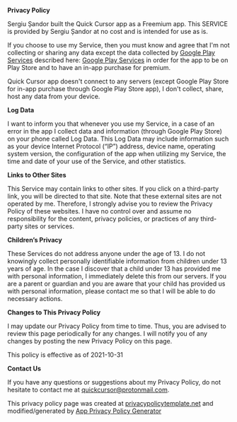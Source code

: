 **Privacy Policy**

Sergiu Șandor built the Quick Cursor app as a Freemium app. This SERVICE is provided by Sergiu Șandor at no cost and is intended for use as is.

If you choose to use my Service, then you must know and agree that I'm not collecting or sharing any data except the data collected by [Google Play Services](https://www.google.com/policies/privacy/) described here: [Google Play Services](https://www.google.com/policies/privacy/) in order for the app to be on Play Store and to have an in-app purchase for premium.

Quick Cursor app doesn't connect to any servers (except Google Play Store for in-app purchase through Google Play Store app), I don't collect, share, host any data from your device. 

**Log Data**

I want to inform you that whenever you use my Service, in a case of an error in the app I collect data and information (through Google Play Store) on your phone called Log Data. This Log Data may include information such as your device Internet Protocol (“IP”) address, device name, operating system version, the configuration of the app when utilizing my Service, the time and date of your use of the Service, and other statistics.

**Links to Other Sites**

This Service may contain links to other sites. If you click on a third-party link, you will be directed to that site. Note that these external sites are not operated by me. Therefore, I strongly advise you to review the Privacy Policy of these websites. I have no control over and assume no responsibility for the content, privacy policies, or practices of any third-party sites or services.

**Children’s Privacy**

These Services do not address anyone under the age of 13. I do not knowingly collect personally identifiable information from children under 13 years of age. In the case I discover that a child under 13 has provided me with personal information, I immediately delete this from our servers. If you are a parent or guardian and you are aware that your child has provided us with personal information, please contact me so that I will be able to do necessary actions.

**Changes to This Privacy Policy**

I may update our Privacy Policy from time to time. Thus, you are advised to review this page periodically for any changes. I will notify you of any changes by posting the new Privacy Policy on this page.

This policy is effective as of 2021-10-31

**Contact Us**

If you have any questions or suggestions about my Privacy Policy, do not hesitate to contact me at quickcursor@protonmail.com.

This privacy policy page was created at [privacypolicytemplate.net](https://privacypolicytemplate.net) and modified/generated by [App Privacy Policy Generator](https://app-privacy-policy-generator.nisrulz.com/)

